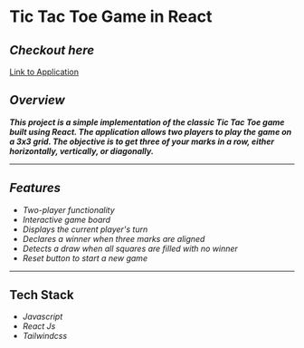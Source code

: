 # Tic Tac Toe Game in React

## _Checkout here_

[Link to Application](https://react-js-pi-hazel.vercel.app/)

## _Overview_

**_This project is a simple implementation of the classic Tic Tac Toe game built using React. The application allows two players to play the game on a 3x3 grid. The objective is to get three of your marks in a row, either horizontally, vertically, or diagonally._**

---

## _Features_

- _Two-player functionality_
- _Interactive game board_
- _Displays the current player's turn_
- _Declares a winner when three marks are aligned_
- _Detects a draw when all squares are filled with no winner_
- _Reset button to start a new game_

---

## Tech Stack

- _Javascript_
- _React Js_
- _Tailwindcss_
